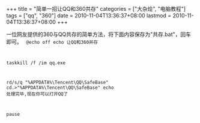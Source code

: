+++
title = "简单一招让QQ和360共存"
categories = ["大杂烩", "电脑教程"]
tags = ["qq", "360"]
date = 2010-11-04T13:36:37+08:00
lastmod = 2010-11-04T13:36:37+08:00
+++



一位网友提供的360与QQ共存的简单方法，将下面内容保存为"共存.bat"，回车即可。
<code>
@echo off
echo 让QQ和360并存

taskkill /f /im qq.exe

rd/s/q "%APPDATA%\Tencent\QQ\SafeBase"
cd.>"%APPDATA%\Tencent\QQ\SafeBase"
echo 处理完毕,现在你可以打开QQ了

pause
</code>